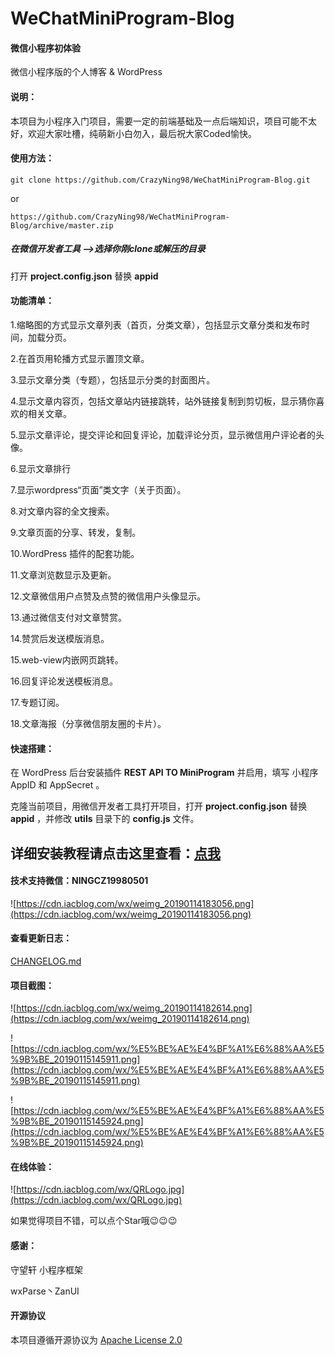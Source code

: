 # WeChatMiniProgram-Blog
#### 微信小程序初体验

微信小程序版的个人博客 & WordPress



#### 说明：

本项目为小程序入门项目，需要一定的前端基础及一点后端知识，项目可能不太好，欢迎大家吐槽，纯萌新小白勿入，最后祝大家Coded愉快。



#### 使用方法：

```
git clone https://github.com/CrazyNing98/WeChatMiniProgram-Blog.git
```

or

```
https://github.com/CrazyNing98/WeChatMiniProgram-Blog/archive/master.zip
```

##### 在微信开发者工具 -->选择你刚clone或解压的目录

打开  **project.config.json**  替换  **appid**  



#### 功能清单：

1.缩略图的方式显示文章列表（首页，分类文章），包括显示文章分类和发布时间，加载分页。

2.在首页用轮播方式显示置顶文章。

3.显示文章分类（专题），包括显示分类的封面图片。

4.显示文章内容页，包括文章站内链接跳转，站外链接复制到剪切板，显示猜你喜欢的相关文章。

5.显示文章评论，提交评论和回复评论，加载评论分页，显示微信用户评论者的头像。

6.显示文章排行

7.显示wordpress“页面”类文字（关于页面）。

8.对文章内容的全文搜索。

9.文章页面的分享、转发，复制。

10.WordPress 插件的配套功能。

11.文章浏览数显示及更新。

12.文章微信用户点赞及点赞的微信用户头像显示。

13.通过微信支付对文章赞赏。

14.赞赏后发送模版消息。

15.web-view内嵌网页跳转。

16.回复评论发送模板消息。

17.专题订阅。

18.文章海报（分享微信朋友圈的卡片）。



#### 快速搭建：

在 WordPress 后台安装插件 **REST API TO MiniProgram** 并启用，填写 小程序 AppID 和 AppSecret 。

克隆当前项目，用微信开发者工具打开项目，打开  **project.config.json**  替换  **appid**  ，并修改 **utils** 目录下的 **config.js** 文件。

## 详细安装教程请点击这里查看：[点我](https://www.iacblog.com/2019/01/556.html)



#### 技术支持微信：NINGCZ19980501

![https://cdn.iacblog.com/wx/weimg_20190114183056.png](https://cdn.iacblog.com/wx/weimg_20190114183056.png)



#### 查看更新日志：

[CHANGELOG.md](https://github.com/CrazyNing98/WeChatMiniProgram-Blog/blob/master/CHANGELOG.md)



#### 项目截图：

![https://cdn.iacblog.com/wx/weimg_20190114182614.png](https://cdn.iacblog.com/wx/weimg_20190114182614.png)

![https://cdn.iacblog.com/wx/%E5%BE%AE%E4%BF%A1%E6%88%AA%E5%9B%BE_20190115145911.png](https://cdn.iacblog.com/wx/%E5%BE%AE%E4%BF%A1%E6%88%AA%E5%9B%BE_20190115145911.png)

![https://cdn.iacblog.com/wx/%E5%BE%AE%E4%BF%A1%E6%88%AA%E5%9B%BE_20190115145924.png](https://cdn.iacblog.com/wx/%E5%BE%AE%E4%BF%A1%E6%88%AA%E5%9B%BE_20190115145924.png)

#### 在线体验：

![https://cdn.iacblog.com/wx/QRLogo.jpg](https://cdn.iacblog.com/wx/QRLogo.jpg)

如果觉得项目不错，可以点个Star哦😉😉😉



#### 感谢：

守望轩 小程序框架

wxParse丶ZanUI



#### 开源协议

本项目遵循开源协议为 [Apache License 2.0](https://github.com/CrazyNing98/WeChatMiniProgram-Blog/blob/master/LICENSE)













